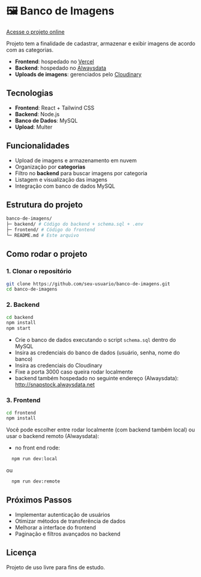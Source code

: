 # 🖼️ Banco de Imagens 
[Acesse o projeto online](https://banco-de-imagens-bice.vercel.app/)

Projeto tem a finalidade de cadastrar, armazenar e exibir imagens de acordo com as categorias. 

- **Frontend**: hospedado no [Vercel](https://vercel.com/)  
- **Backend**: hospedado no [Alwaysdata](https://alwaysdata.com/)  
- **Uploads de imagens**: gerenciados pelo [Cloudinary](https://cloudinary.com/)  

## Tecnologias
- **Frontend**: React + Tailwind CSS
- **Backend**: Node.js
- **Banco de Dados**: MySQL 
- **Upload**: Multer

## Funcionalidades
- Upload de imagens e armazenamento em nuvem
- Organização por **categorias**
- Filtro no **backend** para buscar imagens por categoria
- Listagem e visualização das imagens
- Integração com banco de dados MySQL

## Estrutura do projeto

```bash
banco-de-imagens/
├─ backend/ # Código do backend + schema.sql + .env
├─ frontend/ # Código do frontend
└─ README.md # Este arquivo
```

## Como rodar o projeto

### 1. Clonar o repositório

```bash
git clone https://github.com/seu-usuario/banco-de-imagens.git
cd banco-de-imagens
```

### 2. Backend
```bash
cd backend
npm install
npm start
```

- Crie o banco de dados executando o script `schema.sql` dentro do MySQL
- Insira as credenciais do banco de dados (usuário, senha, nome do banco)
- Insira as credenciais do Cloudinary
- Fixe a porta 3000 caso queira rodar localmente
- backend também hospedado no seguinte endereço (Alwaysdata): http://snapstock.alwaysdata.net

### 3. Frontend
```bash
cd frontend
npm install
```
Você pode escolher entre rodar localmente (com backend também local) ou usar o backend remoto (Alwaysdata):
- no front end rode:
```bash
  npm run dev:local
```
ou

```bash
  npm run dev:remote
```

## Próximos Passos
- Implementar autenticação de usuários
- Otimizar métodos de transferência de dados
- Melhorar a interface do frontend
- Paginação e filtros avançados no backend

## Licença
Projeto de uso livre para fins de estudo.


